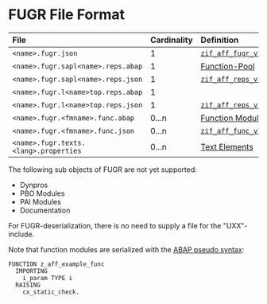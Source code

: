 # FUGR File Format

File | Cardinality | Definition | Schema | Example
:--- | :---  | :--- | :--- | :---
`<name>.fugr.json` | 1 | [`zif_aff_fugr_v1.abap`](./type/zif_aff_fugr_v1.intf.abap) | [`fugr.json`](./fugr.json) | [`z_example.fugr.json`](./examples/z_aff_example_fugr.fugr.json)
`<name>.fugr.sapl<name>.reps.abap` | 1 | [Function-Pool](https://help.sap.com/doc/abapdocu_cp_index_htm/CLOUD/en-US/index.htm?file=abenfunction_pool_glosry.htm) | - | [`z_aff_example_fugr.fugr.saplz_aff_example_fugr.reps.abap`](./examples/z_aff_example_fugr.fugr.saplz_aff_example_fugr.reps.abap)
`<name>.fugr.sapl<name>.reps.json` | 1 | [`zif_aff_reps_v1.abap`](./type/zif_aff_reps_v1.intf.abap) |  [`reps.json`](./reps.json) | [`z_aff_example_fugr.fugr.saplz_aff_example_fugr.reps.json`](./examples/z_aff_example_fugr.fugr.saplz_aff_example_fugr.reps.json)
`<name>.fugr.l<name>top.reps.abap` | 1 | | - | [`z_aff_example_fugr.fugr.lz_aff_example_fugrtop.reps.abap`](./examples/z_aff_example_fugr.fugr.lz_aff_example_fugrtop.reps.abap)
`<name>.fugr.l<name>top.reps.json` | 1 | [`zif_aff_reps_v1.abap`](./type/zif_aff_reps_v1.intf.abap) | [`reps.json`](./reps.json) | [`z_aff_example_fugr.fugr.lz_aff_example_fugrtop.reps.json`](./examples/z_aff_example_fugr.fugr.lz_aff_example_fugrtop.reps.json)
`<name>.fugr.<fmname>.func.abap` | 0...n | [Function Modules](https://help.sap.com/doc/abapdocu_cp_index_htm/CLOUD/en-US/index.htm?file=abenabap_functions.htm) | - | [`z_aff_example_fugr.fugr.z_aff_example_func.func.abap`](./examples/z_aff_example_fugr.fugr.z_aff_example_func.func.abap)
`<name>.fugr.<fmname>.func.json` | 0...n | [`zif_aff_func_v1.abap`](./type/zif_aff_func_v1.intf.abap) | [`func.json`](./func.json) | [`z_aff_example_fugr.fugr.z_aff_example_func.func.json`](./examples/z_aff_example_fugr.fugr.z_aff_example_func.func.json)
`<name>.fugr.texts.<lang>.properties` | 0...n | [Text Elements](https://help.sap.com/viewer/c238d694b825421f940829321ffa326a/7.40.19/en-US/4ec6cf916e391014adc9fffe4e204223.html) | - | [`z_aff_example_fugr.fugr.texts.en.properties`](./examples/z_aff_example_fugr.fugr.texts.en.properties)


The following sub objects of FUGR are not yet supported:
* Dynpros
* PBO Modules
* PAI Modules
* Documentation

For FUGR-deserialization, there is no need to supply a file for the "UXX"-include.

Note that function modules are serialized with the [ABAP pseudo syntax](https://help.sap.com/doc/abapdocu_cp_index_htm/CLOUD/en-US/index.htm?file=abenfunction.htm):

```abap
FUNCTION z_aff_example_func
  IMPORTING
    i_param TYPE i
  RAISING
    cx_static_check.
```    
